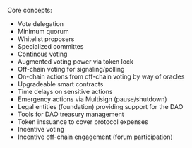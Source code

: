Core concepts:

- Vote delegation
- Minimum quorum
- Whitelist proposers
- Specialized committes
- Continous voting
- Augmented voting power via token lock
- Off-chain voting for signaling/polling
- On-chain actions from off-chain voting by way of oracles
- Upgradeable smart contracts
- Time delays on sensitive actions
- Emergency actions via Multisign (pause/shutdown)
- Legal entities (foundation) providing support for the DAO
- Tools for DAO treasury management
- Token inssuance to cover protocol expenses
- Incentive voting
- Incentive off-chain engagement (forum participation)
